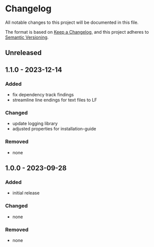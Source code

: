 # Changelog
All notable changes to this project will be documented in this file.

The format is based on [Keep a Changelog](https://keepachangelog.com/en/1.0.0/),
and this project adheres to [Semantic Versioning](https://semver.org/spec/v2.0.0.html).

## Unreleased

## 1.1.0 - 2023-12-14

### Added
- fix dependency track findings
- streamline line endings for text files to LF

### Changed
- update logging library
- adjusted properties for installation-guide

### Removed
- none


## 1.0.0 - 2023-09-28

### Added

- initial release

### Changed

- none

### Removed

- none

